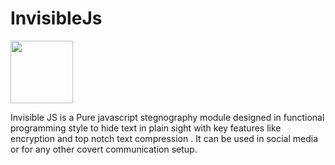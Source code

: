 # InvisibleJs

<img src='https://image.flaticon.com/icons/svg/1625/1625671.svg' width='100'>

Invisible JS is a Pure javascript stegnography module designed in functional programming style to hide text in plain sight with key features like encryption and top notch text compression . It can be used in social media or for any other covert communication setup.
